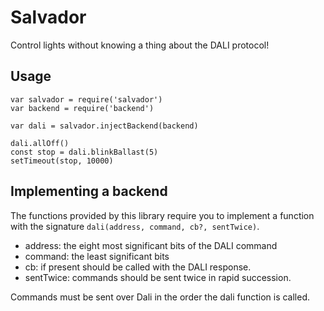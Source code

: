 # Salvador

Control lights without knowing a thing about the DALI protocol!

## Usage

```
var salvador = require('salvador')
var backend = require('backend')

var dali = salvador.injectBackend(backend)

dali.allOff()
const stop = dali.blinkBallast(5)
setTimeout(stop, 10000)
```

## Implementing a backend

The functions provided by this library require you to implement a function with the signature `dali(address, command, cb?, sentTwice)`.

- address: the eight most significant bits of the DALI command
- command: the least significant bits
- cb: if present should be called with the DALI response.
- sentTwice: commands should be sent twice in rapid succession.

Commands must be sent over Dali in the order the dali function is called.
